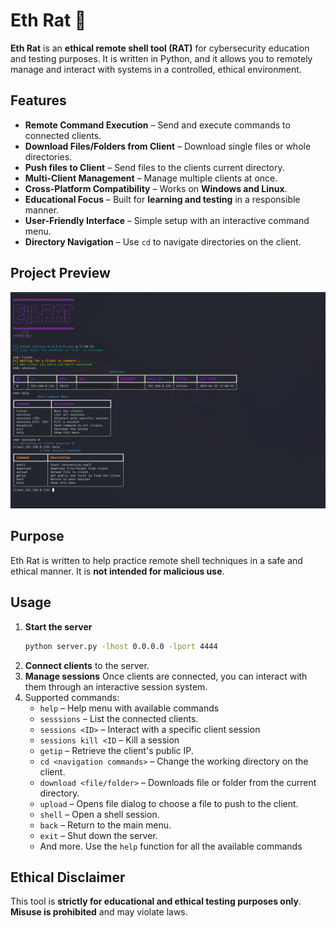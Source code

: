 # Eth Rat 🐀

**Eth Rat** is an **ethical remote shell tool (RAT)** for cybersecurity education and testing purposes. It is written in Python, and it allows you to remotely manage and interact with systems in a controlled, ethical environment.

## Features
- **Remote Command Execution** – Send and execute commands to connected clients.
- **Download Files/Folders from Client** – Download single files or whole directories. 
- **Push files to Client** – Send files to the clients current directory.
- **Multi-Client Management** – Manage multiple clients at once.  
- **Cross-Platform Compatibility** – Works on **Windows and Linux**.  
- **Educational Focus** – Built for **learning and testing** in a responsible manner.  
- **User-Friendly Interface** – Simple setup with an interactive command menu.  
- **Directory Navigation** – Use `cd` to navigate directories on the client.   

## Project Preview
![Tool Screenshot](https://raw.githubusercontent.com/KostasBzn/EthRAT/refs/heads/main/png/Screenshot12.png)



## Purpose
Eth Rat is written to help practice remote shell techniques in a safe and ethical manner. It is **not intended for malicious use**.

## Usage
1. **Start the server**  
   ```bash
   python server.py -lhost 0.0.0.0 -lport 4444
   ```
2. **Connect clients** to the server.  
3. **Manage sessions** Once clients are connected, you can interact with them through an interactive session system.
4. Supported commands:
   - `help` – Help menu with available commands 
   - `sesssions` – List the connected clients.
   - `sessions <ID>` – Interact with a specific client session
   - `sessions kill <ID` – Kill a session
   - `getip` – Retrieve the client's public IP.  
   - `cd <navigation commands>` – Change the working directory on the client.  
   - `download <file/folder>` – Downloads file or folder from the current directory.
   - `upload` – Opens file dialog to choose a file to push to the client.
   - `shell` – Open a shell session.  
   - `back` – Return to the main menu.  
   - `exit` – Shut down the server.  
   - And more. Use the `help` function for all the available commands

## Ethical Disclaimer
This tool is **strictly for educational and ethical testing purposes only**. **Misuse is prohibited** and may violate laws.